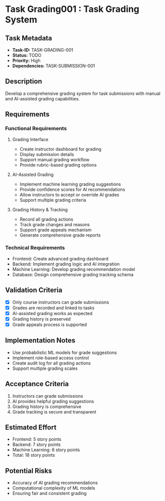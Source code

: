 # Task Grading001 : Task Grading System

## Task Metadata
- **Task-ID:** TASK-GRADING-001
- **Status:** TODO
- **Priority:** High
- **Dependencies:** TASK-SUBMISSION-001

## Description
Develop a comprehensive grading system for task submissions with manual and AI-assisted grading capabilities.

## Requirements

### Functional Requirements
1. Grading Interface
   - Create instructor dashboard for grading
   - Display submission details
   - Support manual grading workflow
   - Provide rubric-based grading options

2. AI-Assisted Grading
   - Implement machine learning grading suggestions
   - Provide confidence scores for AI recommendations
   - Allow instructors to accept or override AI grades
   - Support multiple grading criteria

3. Grading History & Tracking
   - Record all grading actions
   - Track grade changes and reasons
   - Support grade appeals mechanism
   - Generate comprehensive grade reports

### Technical Requirements
- Frontend: Create advanced grading dashboard
- Backend: Implement grading logic and AI integration
- Machine Learning: Develop grading recommendation model
- Database: Design comprehensive grading tracking schema

## Validation Criteria
- [x] Only course instructors can grade submissions
- [x] Grades are recorded and linked to tasks
- [x] AI-assisted grading works as expected
- [x] Grading history is preserved
- [x] Grade appeals process is supported

## Implementation Notes
- Use probabilistic ML models for grade suggestions
- Implement role-based access control
- Create audit log for all grading actions
- Support multiple grading scales

## Acceptance Criteria
1. Instructors can grade submissions
2. AI provides helpful grading suggestions
3. Grading history is comprehensive
4. Grade tracking is secure and transparent

## Estimated Effort
- Frontend: 5 story points
- Backend: 7 story points
- Machine Learning: 6 story points
- Total: 18 story points

## Potential Risks
- Accuracy of AI grading recommendations
- Computational complexity of ML models
- Ensuring fair and consistent grading
